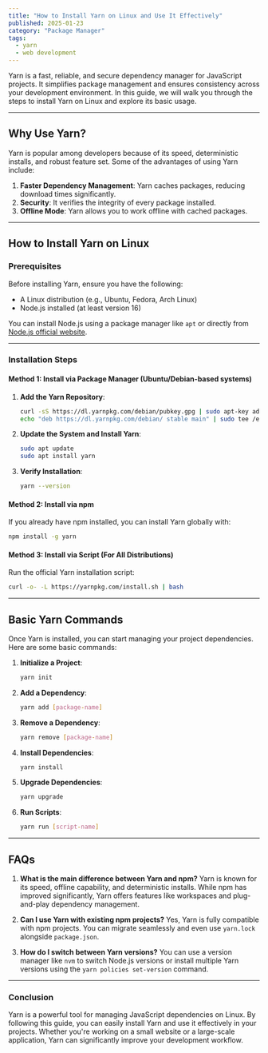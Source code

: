 ```yaml
---
title: "How to Install Yarn on Linux and Use It Effectively"
published: 2025-01-23
category: "Package Manager"
tags:
  - yarn
  - web development
---
```


Yarn is a fast, reliable, and secure dependency manager for JavaScript projects. It simplifies package management and ensures consistency across your development environment. In this guide, we will walk you through the steps to install Yarn on Linux and explore its basic usage.

---

## Why Use Yarn?

Yarn is popular among developers because of its speed, deterministic installs, and robust feature set. Some of the advantages of using Yarn include:

1. **Faster Dependency Management**: Yarn caches packages, reducing download times significantly.
2. **Security**: It verifies the integrity of every package installed.
3. **Offline Mode**: Yarn allows you to work offline with cached packages.

---

## How to Install Yarn on Linux

### Prerequisites

Before installing Yarn, ensure you have the following:

- A Linux distribution (e.g., Ubuntu, Fedora, Arch Linux)
- Node.js installed (at least version 16)

You can install Node.js using a package manager like `apt` or directly from [Node.js official website](https://nodejs.org/).

---

### Installation Steps

#### Method 1: Install via Package Manager (Ubuntu/Debian-based systems)

1. **Add the Yarn Repository**:
   ```bash
   curl -sS https://dl.yarnpkg.com/debian/pubkey.gpg | sudo apt-key add -
   echo "deb https://dl.yarnpkg.com/debian/ stable main" | sudo tee /etc/apt/sources.list.d/yarn.list
   ```

2. **Update the System and Install Yarn**:
   ```bash
   sudo apt update
   sudo apt install yarn
   ```

3. **Verify Installation**:
   ```bash
   yarn --version
   ```

#### Method 2: Install via npm

If you already have npm installed, you can install Yarn globally with:
```bash
npm install -g yarn
```

#### Method 3: Install via Script (For All Distributions)

Run the official Yarn installation script:
```bash
curl -o- -L https://yarnpkg.com/install.sh | bash
```

---

## Basic Yarn Commands

Once Yarn is installed, you can start managing your project dependencies. Here are some basic commands:

1. **Initialize a Project**:
   ```bash
   yarn init
   ```

2. **Add a Dependency**:
   ```bash
   yarn add [package-name]
   ```

3. **Remove a Dependency**:
   ```bash
   yarn remove [package-name]
   ```

4. **Install Dependencies**:
   ```bash
   yarn install
   ```

5. **Upgrade Dependencies**:
   ```bash
   yarn upgrade
   ```

6. **Run Scripts**:
   ```bash
   yarn run [script-name]
   ```

---

## FAQs

1. **What is the main difference between Yarn and npm?**
Yarn is known for its speed, offline capability, and deterministic installs. While npm has improved significantly, Yarn offers features like workspaces and plug-and-play dependency management.

2. **Can I use Yarn with existing npm projects?**
Yes, Yarn is fully compatible with npm projects. You can migrate seamlessly and even use `yarn.lock` alongside `package.json`.

3. **How do I switch between Yarn versions?**
You can use a version manager like `nvm` to switch Node.js versions or install multiple Yarn versions using the `yarn policies set-version` command.

---

### Conclusion

Yarn is a powerful tool for managing JavaScript dependencies on Linux. By following this guide, you can easily install Yarn and use it effectively in your projects. Whether you're working on a small website or a large-scale application, Yarn can significantly improve your development workflow.
